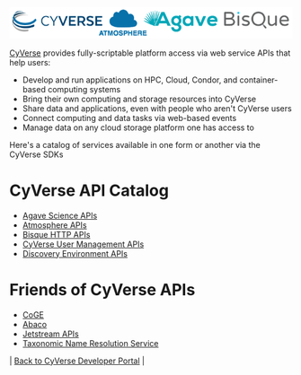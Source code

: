 <a href="https://www.cyverse.org"><img src="../cyverse_develop_logo2.png"></a>

[CyVerse](https://www.cyverse.org) provides fully-scriptable platform access via web service APIs that help users:
* Develop and run applications on HPC, Cloud, Condor, and container-based computing systems
* Bring their own computing and storage resources into CyVerse
* Share data and applications, even with people who aren't CyVerse users
* Connect computing and data tasks via web-based events
* Manage data on any cloud storage platform one has access to

Here's a catalog of services available in one form or another via the CyVerse SDKs

# CyVerse API Catalog

* [Agave Science APIs](http://developer.agaveapi.co/live-docs/)
* [Atmosphere APIs](http://docs.atmospherev2.apiary.io/)
* [Bisque HTTP APIs](https://biodev.ece.ucsb.edu/projects/bisquik/wiki/Developer/FeatureService/Api)
* [CyVerse User Management APIs](https://pods.iplantcollaborative.org/wiki/display/start/Using+CyVerse+API+Clients)
* [Discovery Environment APIs](https://cyverse-de.github.io/api/endpoints/)

# Friends of CyVerse APIs

* [CoGE](https://genomevolution.org/wiki/index.php/Web_Services_REST_API)
* [Abaco](https://useabaco.cloud/)
* [Jetstream APIs](https://iujetstream.atlassian.net/wiki/spaces/JWT/pages/35913730/OpenStack+command+line)
* [Taxonomic Name Resolution Service](http://www.evoio.org/wiki/Phylotastic/TNRS)

| [Back to CyVerse Developer Portal](../../README.md) |

